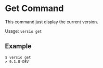 
# Get Command

This command just display the current version.

Usage: `versio get` 

## Example

```
$ versio get
> 0.1.0-DEV
```
